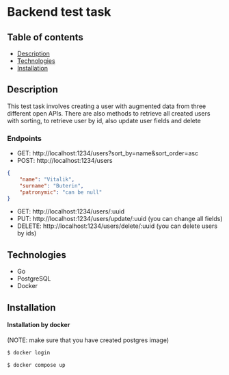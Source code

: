 # Backend test task

## Table of contents

- [Description](#description)
- [Technologies](#technologies)
- [Installation](#installation)


## Description
This test task involves creating a user with augmented data from three different open APIs. There are also methods to retrieve all created users with sorting, to retrieve user by id, also update user fields and delete

### Endpoints
- GET: http://localhost:1234/users?sort_by=name&sort_order=asc
- POST: http://localhost:1234/users
```json
{
    "name": "Vitalik",
    "surname": "Buterin",
    "patronymic": "can be null"
}
```
- GET: http://localhost:1234/users/:uuid
- PUT: http://localhost:1234/users/update/:uuid (you can change all fields)
- DELETE: http://localhost:1234/users/delete/:uuid (you can delete users by ids)

## Technologies
- Go
- PostgreSQL
- Docker

## Installation
#### Installation by docker

(NOTE: make sure that you have created postgres image)

```bash
$ docker login

$ docker compose up
```
